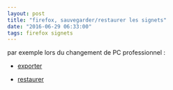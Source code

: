```yaml
---
layout: post
title: "firefox, sauvegarder/restaurer les signets"
date: "2016-06-29 06:33:00"
tags: firefox signets
---
```

par exemple lors du changement de PC professionnel :

- [exporter](https://support.mozilla.org/fr/kb/exporter-marque-pages-firefox-fichier-html)

- [restaurer](https://support.mozilla.org/fr/kb/restaurer-marque-pages-deplacer-ordinateur)




